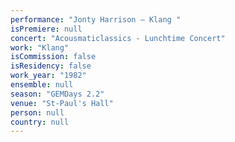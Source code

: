 ```yaml
---
performance: "Jonty Harrison – Klang "
isPremiere: null
concert: "Acousmaticlassics - Lunchtime Concert"
work: "Klang"
isCommission: false
isResidency: false
work_year: "1982"
ensemble: null
season: "GEMDays 2.2"
venue: "St-Paul's Hall"
person: null
country: null
---
```


